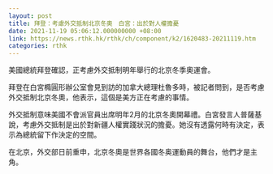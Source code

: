 ```yaml
---
layout: post
title: 拜登：考慮外交抵制北京冬奧　白宮：出於對人權擔憂
date: 2021-11-19 05:06:12.000000000 +08:00
link: https://news.rthk.hk/rthk/ch/component/k2/1620483-20211119.htm
categories: rthk
---
```


美國總統拜登確認，正考慮外交抵制明年舉行的北京冬季奧運會。

拜登在白宮橢圓形辦公室會見到訪的加拿大總理杜魯多時，被記者問到，是否考慮外交抵制北京冬奧，他表示，這個是美方正在考慮的事情。

外交抵制意味美國不會派官員出席明年2月的北京冬奧開幕禮。白宮發言人普薩基說，考慮外交抵制是出於對新疆人權實踐狀況的擔憂。她沒有透露何時有決定，表示為總統留下作決定的空間。

在北京，外交部日前重申，北京冬奧是世界各國冬奥運動員的舞台，他們才是主角。
